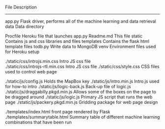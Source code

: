  File               Description
 ----               -----------
app.py              Flask driver, performs all of the machine learning and data retrieval 
data                Data directory

Procfile            Heroku file that launches app.py
Readme.md           This file
static              Contains js and css libraries and files
templates           Contains the flask html template files
todb.py             Write data to MongoDB
venv                Environment files used for Heroku setup


./static/css/introjs.min.css      Intro JS css file  
./static/css/introjs-rtl.min.css  Intro JS css file
./static/css/style.css            CSS files used to control web page 


./static/js/config.js		            Holds the MapBox key
./static/js/intro.min.js                Intro.js used for how-to intro
./static/js/logic-back.js	            Back-up file of logic.js
./static/js/draggabilly.pkgd.min.js     Allows some of the boxes on the page to be dragged around
./static/js/logic.js                    Primary JS script that runs the web page
./static/js/packery.pkgd.min.js         Gridding package for web page design

./templates/index.html                  front page rendered by Flask
./templates/summarytable.html		 Summary table of different machine learning combinations that have been run
 

